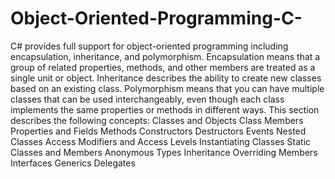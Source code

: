 # Object-Oriented-Programming-C-
C# provides full support for object-oriented programming including encapsulation, inheritance, and polymorphism. Encapsulation means that a group of related properties, methods, and other members are treated as a single unit or object. Inheritance describes the ability to create new classes based on an existing class. Polymorphism means that you can have multiple classes that can be used interchangeably, even though each class implements the same properties or methods in different ways. This section describes the following concepts: Classes and Objects Class Members Properties and Fields Methods Constructors Destructors Events Nested Classes Access Modifiers and Access Levels Instantiating Classes Static Classes and Members Anonymous Types Inheritance Overriding Members Interfaces Generics Delegates
